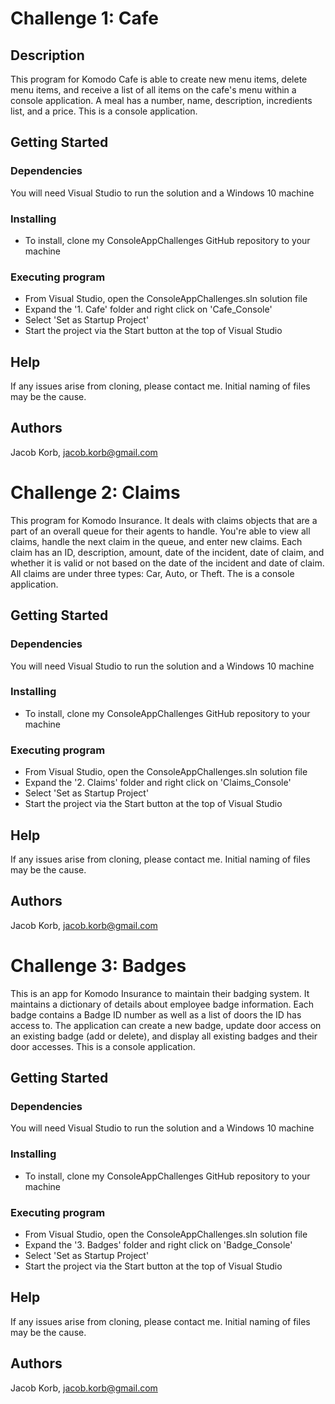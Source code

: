 # Challenge 1: Cafe

## Description

This program for Komodo Cafe is able to create new menu items, delete menu items, and receive a list of all items on the cafe's menu within a console application. A meal has a number, name, description, incredients list, and a price. This is a console application.

## Getting Started

### Dependencies

You will need Visual Studio to run the solution and a Windows 10 machine

### Installing

* To install, clone my ConsoleAppChallenges GitHub repository to your machine

### Executing program

* From Visual Studio, open the ConsoleAppChallenges.sln solution file
* Expand the '1. Cafe' folder and right click on 'Cafe_Console'
* Select 'Set as Startup Project'
* Start the project via the Start button at the top of Visual Studio

## Help

If any issues arise from cloning, please contact me. Initial naming of files may be the cause.

## Authors

Jacob Korb, jacob.korb@gmail.com




# Challenge 2: Claims

This program for Komodo Insurance. It deals with claims objects that are a part of an overall queue for their agents to handle. You're able to view all claims, handle the next claim in the queue, and enter new claims. Each claim has an ID, description, amount, date of the incident, date of claim, and whether it is valid or not based on the date of the incident and date of claim. All claims are under three types: Car, Auto, or Theft. The is a console application.

## Getting Started

### Dependencies

You will need Visual Studio to run the solution and a Windows 10 machine

### Installing

* To install, clone my ConsoleAppChallenges GitHub repository to your machine

### Executing program

* From Visual Studio, open the ConsoleAppChallenges.sln solution file
* Expand the '2. Claims' folder and right click on 'Claims_Console'
* Select 'Set as Startup Project'
* Start the project via the Start button at the top of Visual Studio

## Help

If any issues arise from cloning, please contact me. Initial naming of files may be the cause.

## Authors

Jacob Korb, jacob.korb@gmail.com




# Challenge 3: Badges

This is an app for Komodo Insurance to maintain their badging system. It maintains a dictionary of details about employee badge information. Each badge contains a Badge ID number as well as a list of doors the ID has access to. The application can create a new badge, update door access on an existing badge (add or delete), and display all existing badges and their door accesses. This is a console application.

## Getting Started

### Dependencies

You will need Visual Studio to run the solution and a Windows 10 machine

### Installing

* To install, clone my ConsoleAppChallenges GitHub repository to your machine

### Executing program

* From Visual Studio, open the ConsoleAppChallenges.sln solution file
* Expand the '3. Badges' folder and right click on 'Badge_Console'
* Select 'Set as Startup Project'
* Start the project via the Start button at the top of Visual Studio

## Help

If any issues arise from cloning, please contact me. Initial naming of files may be the cause.

## Authors

Jacob Korb, jacob.korb@gmail.com
